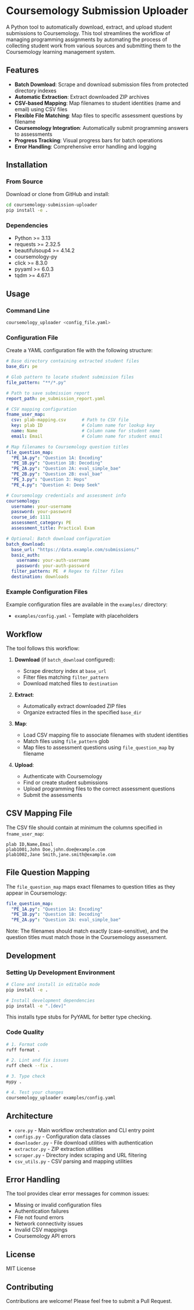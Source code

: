 # Coursemology Submission Uploader

A Python tool to automatically download, extract, and upload student submissions to Coursemology. This tool streamlines the workflow of managing programming assignments by automating the process of collecting student work from various sources and submitting them to the Coursemology learning management system.

## Features

- **Batch Download**: Scrape and download submission files from protected directory indexes
- **Automatic Extraction**: Extract downloaded ZIP archives
- **CSV-based Mapping**: Map filenames to student identities (name and email) using CSV files
- **Flexible File Matching**: Map files to specific assessment questions by filename
- **Coursemology Integration**: Automatically submit programming answers to assessments
- **Progress Tracking**: Visual progress bars for batch operations
- **Error Handling**: Comprehensive error handling and logging

## Installation

### From Source

Download or clone from GitHub and install:

```bash
cd coursemology-submission-uploader
pip install -e .
```

### Dependencies

- Python >= 3.13
- requests >= 2.32.5
- beautifulsoup4 >= 4.14.2
- coursemology-py
- click >= 8.3.0
- pyyaml >= 6.0.3
- tqdm >= 4.67.1

## Usage

### Command Line

```bash
coursemology_uploader <config_file.yaml>
```

### Configuration File

Create a YAML configuration file with the following structure:

```yaml
# Base directory containing extracted student files
base_dir: pe

# Glob pattern to locate student submission files
file_pattern: "**/*.py"

# Path to save submission report
report_path: pe_submission_report.yaml

# CSV mapping configuration
fname_user_map:
  csv: plab-mapping.csv      # Path to CSV file
  key: plab ID               # Column name for lookup key
  name: Name                 # Column name for student name
  email: Email               # Column name for student email

# Map filenames to Coursemology question titles
file_question_map:
  "PE_1A.py": "Question 1A: Encoding"
  "PE_1B.py": "Question 1B: Decoding"
  "PE_2A.py": "Question 2A: eval_simple_bae"
  "PE_2B.py": "Question 2B: eval_bae"
  "PE_3.py": "Question 3: Hops"
  "PE_4.py": "Question 4: Deep Seek"

# Coursemology credentials and assessment info
coursemology:
  username: your-username
  password: your-password
  course_id: 1111
  assessment_category: PE
  assessment_title: Practical Exam

# Optional: Batch download configuration
batch_download:
  base_url: "https://data.example.com/submissions/"
  basic_auth:
    username: your-auth-username
    password: your-auth-password
  filter_pattern: PE  # Regex to filter files
  destination: downloads
```

### Example Configuration Files

Example configuration files are available in the `examples/` directory:
- `examples/config.yaml` - Template with placeholders

## Workflow

The tool follows this workflow:

1. **Download** (if `batch_download` configured):
   - Scrape directory index at `base_url`
   - Filter files matching `filter_pattern`
   - Download matched files to `destination`

2. **Extract**:
   - Automatically extract downloaded ZIP files
   - Organize extracted files in the specified `base_dir`

3. **Map**:
   - Load CSV mapping file to associate filenames with student identities
   - Match files using `file_pattern` glob
   - Map files to assessment questions using `file_question_map` by filename

4. **Upload**:
   - Authenticate with Coursemology
   - Find or create student submissions
   - Upload programming files to the correct assessment questions
   - Submit the assessments

## CSV Mapping File

The CSV file should contain at minimum the columns specified in `fname_user_map`:

```csv
plab ID,Name,Email
plab1001,John Doe,john.doe@example.com
plab1002,Jane Smith,jane.smith@example.com
```

## File Question Mapping

The `file_question_map` maps exact filenames to question titles as they appear in Coursemology:

```yaml
file_question_map:
  "PE_1A.py": "Question 1A: Encoding"
  "PE_1B.py": "Question 1B: Decoding"
  "PE_2A.py": "Question 2A: eval_simple_bae"
```

Note: The filenames should match exactly (case-sensitive), and the question titles must match those in the Coursemology assessment.

## Development

### Setting Up Development Environment

```bash
# Clone and install in editable mode
pip install -e .

# Install development dependencies
pip install -e ".[dev]"
```

This installs type stubs for PyYAML for better type checking.

### Code Quality

```bash
# 1. Format code
ruff format .

# 2. Lint and fix issues
ruff check --fix .

# 3. Type check
mypy .

# 4. Test your changes
coursemology_uploader examples/config.yaml
```

## Architecture

- `core.py` - Main workflow orchestration and CLI entry point
- `configs.py` - Configuration data classes
- `downloader.py` - File download utilities with authentication
- `extractor.py` - ZIP extraction utilities
- `scraper.py` - Directory index scraping and URL filtering
- `csv_utils.py` - CSV parsing and mapping utilities

## Error Handling

The tool provides clear error messages for common issues:
- Missing or invalid configuration files
- Authentication failures
- File not found errors
- Network connectivity issues
- Invalid CSV mappings
- Coursemology API errors

## License

MIT License

## Contributing

Contributions are welcome! Please feel free to submit a Pull Request.